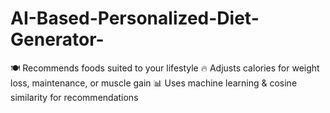 # AI-Based-Personalized-Diet-Generator-
🍽️ Recommends foods suited to your lifestyle 🔥 Adjusts calories for weight loss, maintenance, or muscle gain 📊 Uses machine learning &amp; cosine similarity for recommendations
